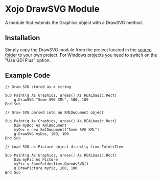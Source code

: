 Xojo DrawSVG Module
===================

A module that extends the Graphics object with a DrawSVG method.

Installation
------------

Simply copy the DrawSVG module from the project located in the [source folder](https://github.com/Zoclee/xojo-drawsvg/tree/master/source) to your own project. For Windows projects you need to switch on the "Use GDI Plus" option.

Example Code
------------

	// Draw SVG stored as a string

	Sub Paint(g As Graphics, areas() As REALbasic.Rect)
		g.DrawSVG "Some SVG XML", 100, 100
	End Sub

	// Draw SVG parsed into an XMLDocument object
	
	Sub Paint(g As Graphics, areas() As REALbasic.Rect)
		Dim myDoc As XmlDocument
		myDoc = new XmlDocument("Some SVG XML")
		g.DrawSVG myDoc, 100, 100
	End Sub	
	
	// Load SVG as Picture object directly from FolderItem
	
	Sub Paint(g As Graphics, areas() As REALbasic.Rect)
		Dim myPic As Picture
		myPic = SomeFolderItem.OpenAsSVG()
		g.DrawPicture myPic, 100, 100
	End Sub	